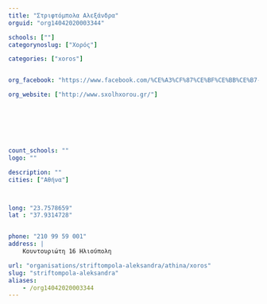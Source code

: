```yaml
---
title: "Στριφτόμπολα Αλεξάνδρα"
orguid: "org14042020003344"

schools: [""]
categorynoslug: ["Χορός"]

categories: ["xoros"]


org_facebook: "https://www.facebook.com/%CE%A3%CF%87%CE%BF%CE%BB%CE%B7-%CE%A7%CE%BF%CF%81%CE%BF%CF%85-%CE%91%CE%BB%CE%B5%CE%BE%CE%AC%CE%BD%CE%B4%CF%81%CE%B1%CF%82-%CE%A3%CF%84%CF%81%CE%B9%CF%86%CF%84%CF%8C%CE%BC%CF%80%CE%BF%CE%BB%CE%B1-100421906761273/"

org_website: ["http://www.sxolhxorou.gr/"]







count_schools: ""
logo: ""

description: ""
cities: ["Αθήνα"]



long: "23.7578659"
lat : "37.9314728"


phone: "210 99 59 001"
address: |
    Κουντουριώτη 16 Ηλιούπολη

url: "organisations/striftompola-aleksandra/athina/xoros"
slug: "striftompola-aleksandra"
aliases:
    - /org14042020003344
---
```



